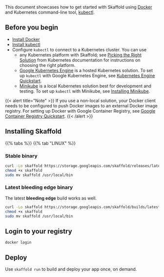 This document showcases how to get started with Skaffold using [Docker](https://www.docker.com/)
and Kubernetes command-line tool, [kubectl](https://kubernetes.io/docs/tasks/tools/install-kubectl/).

## Before you begin

* [Install Docker](https://www.docker.com/get-started)
* [Install kubectl](https://kubernetes.io/docs/tasks/tools/install-kubectl/)
* Configure `kubectl` to connect to a Kubernetes cluster. You can use
    * any Kubernetes platform with Skaffold; see [Picking the Right Solution](https://kubernetes.io/docs/setup/pick-right-solution/)
    from Kubernetes documentation for instructions on choosing the
    right platform.
    * [Google Kubernetes Engine](https://cloud.google.com/kubernetes-engine/)
    is a hosted Kubernetes solution. To set up `kubectl` with Google Kubernetes Engine,
    see [Kubernetes Engine Quickstart](https://cloud.google.com/kubernetes-engine/docs/quickstart).
    * [Minikube](https://kubernetes.io/docs/setup/minikube/) is
    a local Kubernetes solution best for development and testing. To set up
    `kubectl` with Minikube, see [Installing Minikube](https://kubernetes.io/docs/tasks/tools/install-minikube/).</p>

{{< alert title="Note" >}}
If you use a non-local solution, your Docker client needs to be configured
to push Docker images to an external Docker image registry. For setting up
Docker with Google Container Registry, see <a href=https://cloud.google.com/container-registry/docs/quickstart>Google Container Registry Quickstart</a>.
{{< /alert >}}

## Installing Skaffold

{{% tabs %}}
{{% tab "LINUX" %}}
### Stable binary

```bash
curl -Lo skaffold https://storage.googleapis.com/skaffold/releases/latest/skaffold-linux-amd64
chmod +x skaffold
sudo mv skaffold /usr/local/bin
```

### Latest bleeding edge binary

The latest **bleeding edge** build works as well.

```bash
curl -Lo skaffold https://storage.googleapis.com/skaffold/builds/latest/skaffold-linux-amd64
chmod +x skaffold
sudo mv skaffold /usr/local/bin
```

## Login to your registry
`docker login`

## Deploy
Use `skaffold run` to build and deploy your app once, on demand.

